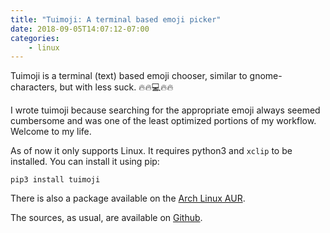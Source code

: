 ```yaml
---
title: "Tuimoji: A terminal based emoji picker"
date: 2018-09-05T14:07:12-07:00
categories:
    - linux
---
```


Tuimoji is a terminal (text) based emoji chooser, similar to gnome-characters, but
with less suck. 🔥🔥💻🔥🔥

<script src="https://asciinema.org/a/200302.js" id="asciicast-200302" async></script>

<!--more-->

I wrote tuimoji because searching for the appropriate emoji always seemed
cumbersome and was one of the least optimized portions of my workflow. Welcome to
my life.

As of now it only supports Linux. It requires python3 and `xclip` to be installed.
You can install it using pip:

    pip3 install tuimoji

There is also a package available on the [Arch Linux
AUR](https://aur.archlinux.org/packages/tuimoji/).

The sources, as usual, are available on
[Github](https://github.com/Fingel/tuimoji).
